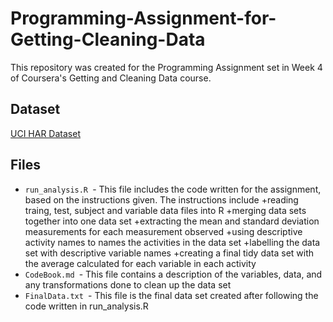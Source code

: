 # Programming-Assignment-for-Getting-Cleaning-Data
This repository was created for the Programming Assignment set in Week 4 of Coursera's Getting and Cleaning Data course. 

## Dataset
[UCI HAR Dataset](https://d396qusza40orc.cloudfront.net/getdata%2Fprojectfiles%2FUCI%20HAR%20Dataset.zip)

## Files
* ```run_analysis.R ```- This file includes the code written for the assignment, based on the instructions given. The instructions include
    +reading traing, test, subject and variable data files into R
    +merging data sets together into one data set
    +extracting the mean and standard deviation measurements for each measurement observed
    +using descriptive activity names to names the activities in the data set
    +labelling the data set with descriptive variable names
    +creating a final tidy data set with the average calculated for each variable in each activity
* ```CodeBook.md ```- This file contains a description of the variables, data, and any transformations done to clean up the data set
* ```FinalData.txt ```- This file is the final data set created after following the code written in run_analysis.R
